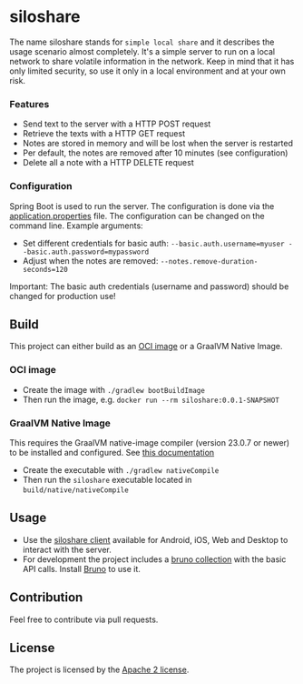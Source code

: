 # siloshare
The name siloshare stands for `simple local share` and it describes the usage scenario almost completely.
It's a simple server to run on a local network to share volatile information in the network.
Keep in mind that it has only limited security, so use it only in a local environment and at your own risk.

### Features
- Send text to the server with a HTTP POST request
- Retrieve the texts with a HTTP GET request
- Notes are stored in memory and will be lost when the server is restarted
- Per default, the notes are removed after 10 minutes (see configuration)
- Delete all a note with a HTTP DELETE request

### Configuration
Spring Boot is used to run the server. The configuration is done via the [application.properties](src/main/resources/application.properties) file.
The configuration can be changed on the command line. Example arguments:
- Set different credentials for basic auth: `--basic.auth.username=myuser --basic.auth.password=mypassword`
- Adjust when the notes are removed: `--notes.remove-duration-seconds=120`

Important: The basic auth credentials (username and password) should be changed for production use!

## Build
This project can either build as an [OCI image](https://docs.spring.io/spring-boot/gradle-plugin/packaging-oci-image.html) or a GraalVM Native Image.

### OCI image
- Create the image with `./gradlew bootBuildImage`
- Then run the image, e.g. `docker run --rm siloshare:0.0.1-SNAPSHOT`

### GraalVM Native Image
This requires the GraalVM native-image compiler (version 23.0.7 or newer) to be installed and configured. See [this documentation](https://docs.spring.io/spring-boot/how-to/native-image/developing-your-first-application.html)
- Create the executable with `./gradlew nativeCompile`
- Then run the `siloshare` executable located in `build/native/nativeCompile`

## Usage
- Use the [siloshare client](https://github.com/dbaelz/siloshare-client) available for Android, iOS, Web and Desktop to interact with the server.
- For development the project includes a [bruno collection](bruno/bruno.json) with the basic API calls. Install [Bruno](https://www.usebruno.com/) to use it.

## Contribution
Feel free to contribute via pull requests.

## License
The project is licensed by the [Apache 2 license](LICENSE).